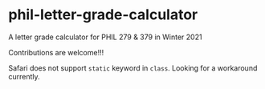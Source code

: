 # phil-letter-grade-calculator
A letter grade calculator for PHIL 279 &amp; 379 in Winter 2021

Contributions are welcome!!! 

Safari does not support `static` keyword in `class`. Looking for a workaround currently.
